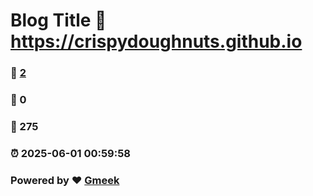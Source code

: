 # Blog Title :link: https://crispydoughnuts.github.io 
### :page_facing_up: [2](https://crispydoughnuts.github.io/tag.html) 
### :speech_balloon: 0 
### :hibiscus: 275 
### :alarm_clock: 2025-06-01 00:59:58 
### Powered by :heart: [Gmeek](https://github.com/Meekdai/Gmeek)
